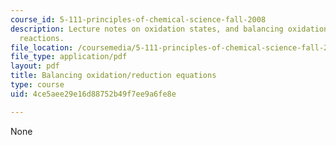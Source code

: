 ```yaml
---
course_id: 5-111-principles-of-chemical-science-fall-2008
description: Lecture notes on oxidation states, and balancing oxidation/reduction
  reactions.
file_location: /coursemedia/5-111-principles-of-chemical-science-fall-2008/4ce5aee29e16d88752b49f7ee9a6fe8e_lecnotes24.pdf
file_type: application/pdf
layout: pdf
title: Balancing oxidation/reduction equations
type: course
uid: 4ce5aee29e16d88752b49f7ee9a6fe8e

---
```

None